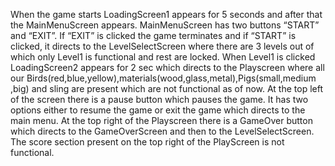 When the game starts LoadingScreen1 appears for 5 seconds and after that the MainMenuScreen appears. MainMenuScreen has two buttons “START” and “EXIT”.
If “EXIT” is clicked the game terminates and if “START” is clicked, it directs to the LevelSelectScreen where there are 3 levels out of which only Level1 is functional and rest are locked. When Level1 is clicked LoadingScreen2 appears for 2 sec which directs to the Playscreen where all our Birds(red,blue,yellow),materials(wood,glass,metal),Pigs(small,medium
,big) and sling are present which are not functional as of now. At the top left of the screen there is a pause button which pauses the game. It has two options either to resume the game or exit the game which directs to the main menu. At the top right of the Playscreen there is a GameOver button which directs to the GameOverScreen and then to the LevelSelectScreen.
The score section present on the top right of the PlayScreen is not functional.
